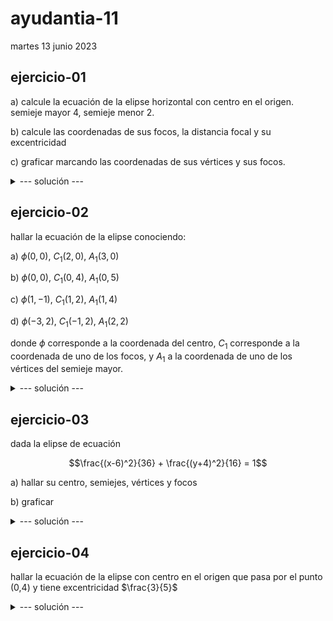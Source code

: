# ayudantia-11

martes 13 junio 2023

## ejercicio-01

a) calcule la ecuación de la elipse horizontal con centro en el origen. semieje mayor 4, semieje menor 2. 

b) calcule las coordenadas de sus focos, la distancia focal y su excentricidad

c) graficar marcando las coordenadas de sus vértices y sus focos.

<details>
<summary>--- solución ---</summary>

---

a) la ecuación canónica para una elipse horizontal es 

$$\frac{(x-x_0)^2}{a^2} + \frac{(y-y_0)^2}{b^2} = 1$$

donde el semieje mayor es $a=4$ y semieje menor $b=2$. Su centro está en el origen por lo que $(x_0, y_0) = (0,0)$. Reemplazando estos valores la ecuación queda:

$$\frac{(x-0)^2}{4^2} + \frac{(y-0)^2}{2^2} = 1$$

$$\frac{x^2}{16} + \frac{y^2}{4} = 1$$

---

b) el foco $c$ cumple la relación 

$$a^2=b^2+c^2$$

tenemos los semiejes $a$ y $b$, despejando para $c$ se obtiene

$$c = \sqrt{a^2-b^2}$$

$$c = \sqrt{4^2-2^2}$$

$$c = \sqrt{16-4}$$

$$c = \sqrt{12} = 2\sqrt{3}$$

$$c \approx 3.46$$

finalmente tenemos que la coordenada de los focos son $C_1=(c,0)$ y $C_2=(-c,0)$

$$C_1=(2\sqrt{3},0)\approx (3.46,0)$$

$$C_2=(-2\sqrt{3},0)\approx (-3.46,0)$$

la distancia focal corresponde a la distancia entre ambos focos por lo que se calcula como $2c$, y vale $2\sqrt{12} \approx 6.928$.

la excentricidad se calcula como

$$e = \frac{c}{a}$$

$$e = \frac{\sqrt{12}}{4}$$

$$e \approx 0.866$$

la excentricidad es cercana a 1, lo que indica que es más alargada que redonda.

---

c) gráfico:

la elipse tiene sus vértices en

$$A_1 = (a,0) = (4,0)$$

$$A_2 = (-a,0) = (-4,0)$$

$$B_1 = (0,b) = (0,2)$$

$$B_2 = (0,-b) = (0,-2)$$

![](img/ej1.PNG)

---

</details>

## ejercicio-02

hallar la ecuación de la elipse conociendo:

a) $\phi(0,0)$, $C_1(2,0)$, $A_1(3,0)$

b) $\phi(0,0)$, $C_1(0,4)$, $A_1(0,5)$

c) $\phi(1,-1)$, $C_1(1,2)$, $A_1(1,4)$

d) $\phi(-3,2)$, $C_1(-1,2)$, $A_1(2,2)$

donde $\phi$ corresponde a la coordenada del centro, $C_1$ corresponde a la coordenada de uno de los focos, y $A_1$ a la coordenada de uno de los vértices del semieje mayor.

<details>
<summary>--- solución ---</summary>

---

a) $\phi(0,0)$, $C_1(2,0)$, $A_1(3,0)$

como el centro está en el origen, de los datos se tiene que:

- es una elipse horizontal.
- $a=3$
- $c=2$

podemos hallar $b$ haciendo 

$$b=\sqrt{a^2-c^2}$$

$$b=\sqrt{3^2-2^2}$$

$$b=\sqrt{5}$$

como es una elipse horizontal, la ecuación buscada es: 

$$\frac{(x-x_0)^2}{a^2} + \frac{(y-y_0)^2}{b^2} = 1$$

$$\frac{(x-0)^2}{3^2} + \frac{(y-0)^2}{\sqrt{5}^2} = 1$$

$$\frac{x^2}{9} + \frac{y^2}{5} = 1$$

---

b) $\phi(0,0)$, $C_1(0,4)$, $A_1(0,5)$

como el centro está en el origen, de los datos se tiene que:

- es una elipse vertical.
- $a=5$
- $c=4$

podemos hallar $b$ haciendo 

$$b=\sqrt{a^2-c^2}$$

$$b=\sqrt{5^2-4^2}$$

$$b=\sqrt{9}$$

$$b=3$$

como es una elipse vertical, la ecuación buscada es: 

$$\frac{(x-x_0)^2}{b^2} + \frac{(y-y_0)^2}{a^2} = 1$$

$$\frac{(x-0)^2}{3^2} + \frac{(y-0)^2}{5^2} = 1$$

$$\frac{x^2}{9} + \frac{y^2}{25} = 1$$

---

c) $\phi(1,-1)$, $C_1(1,2)$, $A_1(1,4)$

esta vez la elipse no está en el origen, por lo que para obtener $a$ y $c$ debemos restar las coordenadas del origen.

- es una elipse vertical.
- $a=4-(-1)=5$
- $c=2-(-1)=3$

podemos hallar $b$ haciendo 

$$b=\sqrt{a^2-c^2}$$

$$b=\sqrt{5^2-3^2}$$

$$b=\sqrt{16}$$

$$b=4$$

como es una elipse vertical, la ecuación buscada es: 

$$\frac{(x-x_0)^2}{b^2} + \frac{(y-y_0)^2}{a^2} = 1$$

$$\frac{(x-1)^2}{4^2} + \frac{(y-(-1))^2}{5^2} = 1$$

$$\frac{(x-1)^2}{16} + \frac{(y+1)^2}{25} = 1$$

---

d) $\phi(-3,2)$, $C_1(-1,2)$, $A_1(2,2)$

- es una elipse horizontal.
- $a=2-(-3)=5$
- $c=-1-(-3)=2$

podemos hallar $b$ haciendo 

$$b=\sqrt{a^2-c^2}$$

$$b=\sqrt{5^2-2^2}$$

$$b=\sqrt{21}$$

como es una elipse horizontal, la ecuación buscada es: 

$$\frac{(x-x_0)^2}{a^2} + \frac{(y-y_0)^2}{b^2} = 1$$

$$\frac{(x-(-3))^2}{5^2} + \frac{(y-2)^2}{\sqrt{21}^2} = 1$$

$$\frac{(x+3)^2}{25} + \frac{(y-2)^2}{21} = 1$$

---

</details>

## ejercicio-03

dada la elipse de ecuación

$$\frac{(x-6)^2}{36} + \frac{(y+4)^2}{16} = 1$$

a) hallar su centro, semiejes, vértices y focos

b) graficar

<details>
<summary>--- solución ---</summary>

---

a) para averiguar los parámetros pedidos se debe adaptar la ecuación a la forma canónica.

$$\frac{(x-x_0)^2}{a^2} + \frac{(y-y_0)^2}{b^2} = 1$$

$$\frac{(x-6)^2}{36} + \frac{(y+4)^2}{16} = 1$$

$$\frac{(x-6)^2}{6^2} + \frac{(y-(-4))^2}{4^2} = 1$$

de esta expresión se puede concluir:

- el centro $\phi = (6,-4)$

- semieje mayor $a=6$

- semieje menor $b=4$

- como el semieje mayor está con $x^2$, corresponde a una elipse horizontal.

- sus vértices están en las coordenadas: 

$$A_1 = \phi + (a,0) = (6,-4) + (6,0) = (12,-4)$$

$$A_2 = \phi + (-a,0) = (6,-4) + (-6,0) = (0,-4)$$

$$B_1 = \phi + (0,b) = (6,-4) + (0,4) = (6,0)$$

$$B_2 = \phi + (0,-b) = (6,-4) + (0,-4) = (6,-8)$$

- para encontrar los focos se debe calcular $c = \sqrt{a^2-b^2} = \sqrt{6^2-4^2} = \sqrt{20} \approx 4.472$

$$C_1 = \phi + (c,0) = (6,-4) + (\sqrt{20},0) = (6+\sqrt{20},-4)$$

$$C_2 = \phi + (-c,0) = (6,-4) + (-\sqrt{20},0) = (6-\sqrt{20},-4)$$

---

b) gráfico:

![](img/ej2.PNG)

---

</details>

## ejercicio-04

hallar la ecuación de la elipse con centro en el origen que pasa por el punto (0,4) y tiene excentricidad $\frac{3}{5}$

<details>
<summary>--- solución ---</summary>

---

tomando la ecuación canónica

$$\frac{(x-x_0)^2}{a^2} + \frac{(y-y_0)^2}{b^2} = 1$$

reemplazamos el centro $(0,0)$ y el punto $x=0$ e $y=4$ y resolvemos:

$$\frac{(0-0)^2}{a^2} + \frac{(4-0)^2}{b^2} = 1$$

$$\frac{0}{a^2} + \frac{4^2}{b^2} = 1$$

$$\frac{4^2}{b^2} = 1$$

$$b^2 = 4^2$$

$$\therefore \ b=4$$

ahora tomando la excentricidad:

$$e = \frac{c}{a} = \frac{3}{5}$$

no conocemos c, pero sabemos que $c = \sqrt{a^2-b^2}$

$$e = \frac{ \sqrt{a^2-b^2}}{a} = \frac{3}{5}$$

de lo anterior sabemos que $b=4$, reemplazamos y resolvemos para $a$:

$$\frac{ \sqrt{a^2-4^2}}{a} = \frac{3}{5}$$

$$a^2-4^2 = \frac{3^2}{5^2}a^2$$

$$a^2-4^2 = \frac{9}{25}a^2$$

$$25a^2-400 = 9a^2$$

$$16a^2=400$$

$$a=\sqrt{\frac{400}{16}}$$

$$a=\sqrt{25}$$

$$\therefore \ a=5$$

teniendo los valores de $a$ y $b$ podemos escribir la ecuación buscada:

$$\frac{(x-x_0)^2}{a^2} + \frac{(y-y_0)^2}{b^2} = 1$$

$$\frac{x^2}{5^2} + \frac{y^2}{4^2} = 1$$

$$\frac{x^2}{25} + \frac{y^2}{16} = 1$$

---

</details>

